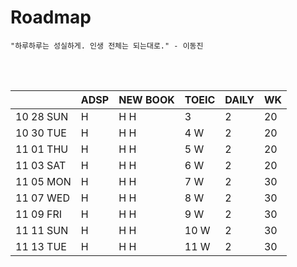# Roadmap

```
"하루하루는 성실하게. 인생 전체는 되는대로." - 이동진
```



<br><br>

|           | ADSP | NEW BOOK | TOEIC | DAILY | WK   |
| --------- | ---- | -------- | ----- | ----- | ---- |
| 10 28 SUN | H    | H H      | 3     | 2     | 20   |
| 10 30 TUE | H    | H H      | 4 W   | 2     | 20   |
| 11 01 THU | H    | H H      | 5 W   | 2     | 20   |
| 11 03 SAT | H    | H H      | 6 W   | 2     | 20   |
| 11 05 MON | H    | H H      | 7 W   | 2     | 30   |
| 11 07 WED | H    | H H      | 8 W   | 2     | 30   |
| 11 09 FRI | H    | H H      | 9 W   | 2     | 30   |
| 11 11 SUN | H    | H H      | 10 W  | 2     | 30   |
| 11 13 TUE | H    | H H      | 11 W  | 2     | 30   |

<br><br>

